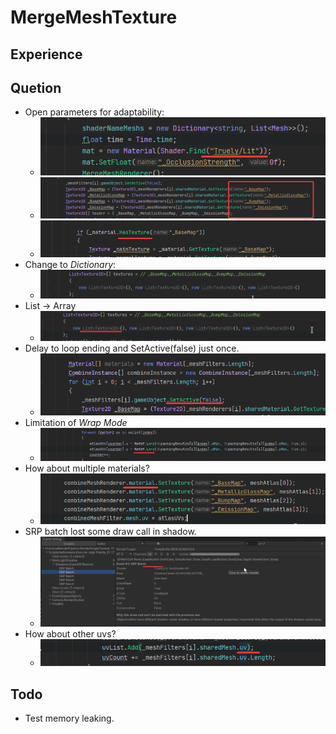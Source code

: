 # MergeMeshTexture
## Experience

## Quetion
* Open parameters for adaptability:
    * ![](vx_images/33921610227543.png)
    * ![](vx_images/235871810247709.png)
    * ![Example](vx_images/340442311249354.png)
* Change to *Dictionary*:
    * ![](vx_images/332582110240378.png)
* List -> Array
    * ![](vx_images/159072710236933.png)
* Delay to loop ending and SetActive(false) just once.
    * ![](vx_images/274192910232687.png)
* Limitation of *Wrap Mode*
    * ![](vx_images/152343610250567.png)
* How about multiple materials?
    * ![](vx_images/541393710248171.png)
* SRP batch lost some draw call in shadow.
    * ![](vx_images/148611211245673.png)
* How about other uvs?
    * ![](vx_images/465421611226914.png)
 
## Todo
* Test memory leaking.